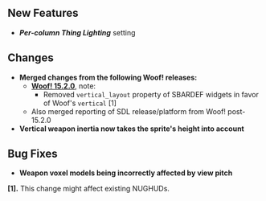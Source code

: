 ## New Features

- **_Per-column Thing Lighting_** setting

## Changes

- **Merged changes from the following Woof! releases:**
  - **[Woof! 15.2.0](https://github.com/fabiangreffrath/woof/releases/tag/woof_15.2.0)**, note:
    - Removed `vertical_layout` property of SBARDEF widgets in favor of Woof's `vertical` [1]
  - Also merged reporting of SDL release/platform from Woof! post-15.2.0
- **Vertical weapon inertia now takes the sprite's height into account**

## Bug Fixes

- **Weapon voxel models being incorrectly affected by view pitch**

**[1].** This change might affect existing NUGHUDs.
